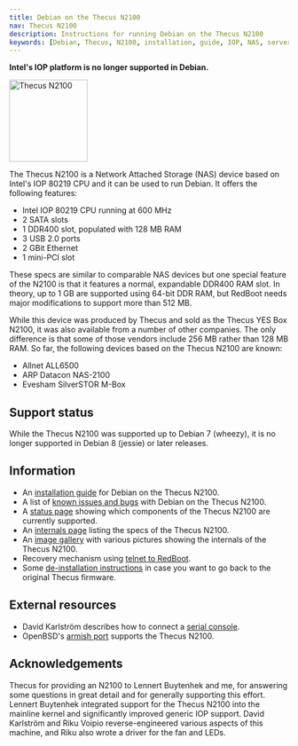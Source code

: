 ```yaml
---
title: Debian on the Thecus N2100
nav: Thecus N2100
description: Instructions for running Debian on the Thecus N2100
keywords: [Debian, Thecus, N2100, installation, guide, IOP, NAS, server]
---
```


<b>Intel's IOP platform is no longer supported in Debian.</b>

<div class="right">
<img src = "images/r_n2100.jpg" class="border" alt="Thecus N2100" width="141" height="148" />
</div>

The Thecus N2100 is a Network Attached Storage (NAS) device based on
Intel's IOP 80219 CPU and it can be used to run Debian.  It offers the
following features:

<ul>

<li>Intel IOP 80219 CPU running at 600 MHz</li>

<li>2 SATA slots</li>

<li>1 DDR400 slot, populated with 128 MB RAM</li>

<li>3 USB 2.0 ports</li>

<li>2 GBit Ethernet</li>

<li>1 mini-PCI slot</li>

</ul>

These specs are similar to comparable NAS devices but one special feature
of the N2100 is that it features a normal, expandable DDR400 RAM slot.  In
theory, up to 1 GB are supported using 64-bit DDR RAM, but RedBoot needs
major modifications to support more than 512&nbsp;MB.

While this device was produced by Thecus and sold as the Thecus YES Box
N2100, it was also available from a number of other companies.  The only
difference is that some of those vendors include 256&nbsp;MB rather than
128&nbsp;MB RAM.  So far, the following devices based on the Thecus N2100
are known:

<ul>

<li>Allnet ALL6500</li>

<li>ARP Datacon NAS-2100</li>

<li>Evesham SilverSTOR M-Box</li>

</ul>

<h2>Support status</h2>

While the Thecus N2100 was supported up to Debian 7 (wheezy), it is no
longer supported in Debian 8 (jessie) or later releases.

<h2>Information</h2>

<ul>

<li>An <a href = "install/">installation guide</a> for Debian on the Thecus
N2100.</li>

<li>A list of <a href = "known-issues/">known issues and bugs</a> with
Debian on the Thecus N2100.</li>

<li>A <a href = "status/">status page</a> showing which components of the
Thecus N2100 are currently supported.</li>

<li>An <a href = "specs/">internals page</a> listing the specs of the Thecus
N2100.</li>

<li>An <a href = "gallery/">image gallery</a> with various pictures showing
the internals of the Thecus N2100.</li>

<li>Recovery mechanism using <a href = "telnet/">telnet to RedBoot</a>.</li>

<li>Some <a href = "deinstall/">de-installation instructions</a> in case you
want to go back to the original Thecus firmware.</li>

</ul>

<h2>External resources</h2>

<ul>

<li>David Karlström describes how to connect a <a href =
"http://david.thg.se/n2100/addserial.html">serial console</a>.</li>

<li>OpenBSD's <a href = "http://www.openbsd.org/armish.html">armish
port</a> supports the Thecus N2100.</li>

</ul>

<h2>Acknowledgements</h2>

Thecus for providing an N2100 to Lennert Buytenhek and me, for answering
some questions in great detail and for generally supporting this effort.
Lennert Buytenhek integrated support for the Thecus N2100 into the
mainline kernel and significantly improved generic IOP support.
David Karlström and Riku Voipio reverse-engineered various aspects
of this machine, and Riku also wrote a driver for the fan and LEDs.



